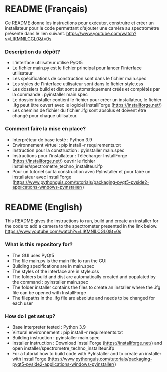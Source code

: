 # README (Français) #

Ce README donne les instructions pour exécuter, construire et créer un installateur pour le code permettant d'ajouter une caméra au spectromètre présenté dans le lien suivant.
https://www.youtube.com/watch?v=LIKMNlLCGL0&t=0s


### Description du dépôt? ###

* L'interface utilisateur utilise PyQt5
* Le fichier main.py est le fichier principal pour lancer l'interface utilisateur
* Les spécifications de construction sont dans le fichier main.spec
* Les styles de l'interface utilisateur sont dans le fichier style.css
* Les dossiers build et dist sont automatiquement créés et complétés par la commande : pyinstaller main.spec
* Le dossier installer contient le fichier pour créer un installateur, le fichier .ifg peut être ouvert avec le logiciel InstallForge (https://installforge.net/)
* Les chemins de fichier du fichier .ifg sont absolus et doivent être changé pour chaque utilisateur.

### Comment faire la mise en place? ###

* Interpréteur de base testé : Python 3.9
* Environnement virtuel : pip install -r requirements.txt
* Instruction pour la construction : pyinstaller main.spec
* Instructions pour l'installateur : Télécharger InstallForge (https://installforge.net/) ouvrir le fichier installer/spectrometre_techno_installteur.ifp
* Pour un tutoriel sur la construction avec PyInstaller et pour faire un installateur avec InstallForge (https://www.pythonguis.com/tutorials/packaging-pyqt5-pyside2-applications-windows-pyinstaller/)

# README (English) #

This README gives the instructions to run, build and create an installer for the code to add a camera to the spectrometer presented in the link below.
https://www.youtube.com/watch?v=LIKMNlLCGL0&t=0s


### What is this repository for? ###

* The GUI uses PyQt5
* The file main.py is the main file to run the GUI
* Building specifications are in main.spec
* The styles of the interface are in style.css
* The folders build and dist are automatically created and populated by the command : pyinstaller main.spec
* The folder installer contains the files to create an installer where the .ifg file can be opened with InstallForge
* The filepaths in the .ifg file are absolute and needs to be changed for each user

### How do I get set up? ###

* Base interpreter tested : Python 3.9
* Virtural environnement : pip install -r requirements.txt
* Building instruction : pyinstaller main.spec
* Installer instruction : Download InstallForge (https://installforge.net/) and open installer/spectrometre_techno_installteur.ifp
* For a tutorial how to build code with PyInstaller and to create an installer with InstallForge (https://www.pythonguis.com/tutorials/packaging-pyqt5-pyside2-applications-windows-pyinstaller/)
